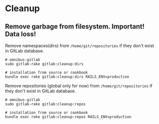 # Cleanup

## Remove garbage from filesystem. Important! Data loss!

Remove namespaces(dirs) from `/home/git/repositories` if they don't exist in GitLab database.

```
# omnibus-gitlab
sudo gitlab-rake gitlab:cleanup:dirs

# installation from source or cookbook
bundle exec rake gitlab:cleanup:dirs RAILS_ENV=production
```

Remove repositories (global only for now) from `/home/git/repositories` if they don't exist in GitLab database.

```
# omnibus-gitlab
sudo gitlab-rake gitlab:cleanup:repos

# installation from source or cookbook
bundle exec rake gitlab:cleanup:repos RAILS_ENV=production
```
